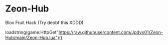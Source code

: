 # Zeon-Hub
Blox Fruit Hack (Try deobf this XDDD)

loadstring(game:HttpGet"https://raw.githubusercontent.com/Jpdvx01/Zeon-Hub/main/Zeon-Hub.lua")() 
